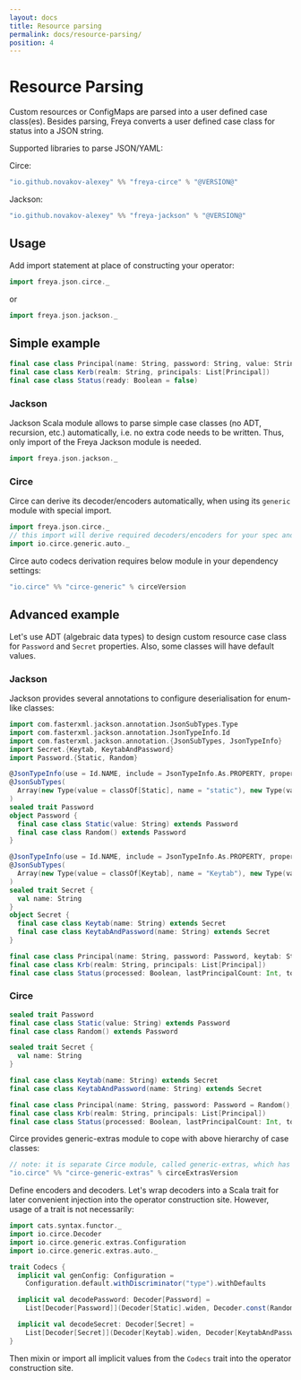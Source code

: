 ```yaml
---
layout: docs
title: Resource parsing
permalink: docs/resource-parsing/
position: 4
---
```


# Resource Parsing

Custom resources or ConfigMaps are parsed into a user defined case class(es). Besides parsing, Freya converts
a user defined case class for status into a JSON string.

Supported libraries to parse JSON/YAML:

Circe:
```scala
"io.github.novakov-alexey" %% "freya-circe" % "@VERSION@" 
```

Jackson:
```scala
"io.github.novakov-alexey" %% "freya-jackson" % "@VERSION@"
```

## Usage

Add import statement at place of constructing your operator:

```scala mdoc
import freya.json.circe._
```

or

```scala mdoc:compile-only
import freya.json.jackson._
```

## Simple example

```scala mdoc:reset-object
final case class Principal(name: String, password: String, value: String = "")
final case class Kerb(realm: String, principals: List[Principal])
final case class Status(ready: Boolean = false)
```

### Jackson

Jackson Scala module allows to parse simple case classes (no ADT, recursion, etc.) automatically, i.e. no extra code
needs to be written. Thus, only import of the Freya Jackson module is needed.

```scala mdoc
import freya.json.jackson._
```

### Circe

Circe can derive its decoder/encoders automatically, when using its `generic` module with special import. 

```scala mdoc
import freya.json.circe._
// this import will derive required decoders/encoders for your spec and status case classes
import io.circe.generic.auto._ 
```

Circe auto codecs derivation requires below module in your dependency settings:

```scala
"io.circe" %% "circe-generic" % circeVersion
```

## Advanced example

Let's use ADT (algebraic data types) to design custom resource case class for `Password` and
`Secret` properties. Also, some classes will have default values.

### Jackson

Jackson provides several annotations to configure deserialisation for enum-like classes:

```scala mdoc:reset-object
import com.fasterxml.jackson.annotation.JsonSubTypes.Type
import com.fasterxml.jackson.annotation.JsonTypeInfo.Id
import com.fasterxml.jackson.annotation.{JsonSubTypes, JsonTypeInfo}
import Secret.{Keytab, KeytabAndPassword}
import Password.{Static, Random}

@JsonTypeInfo(use = Id.NAME, include = JsonTypeInfo.As.PROPERTY, property = "type")
@JsonSubTypes(
  Array(new Type(value = classOf[Static], name = "static"), new Type(value = classOf[Random], name = "random"))
)
sealed trait Password
object Password {
  final case class Static(value: String) extends Password
  final case class Random() extends Password
}

@JsonTypeInfo(use = Id.NAME, include = JsonTypeInfo.As.PROPERTY, property = "type")
@JsonSubTypes(
  Array(new Type(value = classOf[Keytab], name = "Keytab"), new Type(value = classOf[KeytabAndPassword], name = "KeytabAndPassword"))
)
sealed trait Secret {
  val name: String
}
object Secret {
  final case class Keytab(name: String) extends Secret
  final case class KeytabAndPassword(name: String) extends Secret
}

final case class Principal(name: String, password: Password, keytab: String, secret: Secret)
final case class Krb(realm: String, principals: List[Principal])
final case class Status(processed: Boolean, lastPrincipalCount: Int, totalPrincipalCount: Int, error: String = "")
```

### Circe 

```scala mdoc:reset-object
sealed trait Password
final case class Static(value: String) extends Password
final case class Random() extends Password

sealed trait Secret {
  val name: String
}

final case class Keytab(name: String) extends Secret
final case class KeytabAndPassword(name: String) extends Secret

final case class Principal(name: String, password: Password = Random(), keytab: String, secret: Secret)
final case class Krb(realm: String, principals: List[Principal])
final case class Status(processed: Boolean, lastPrincipalCount: Int, totalPrincipalCount: Int, error: String = "")
```


Circe provides generic-extras module to cope with above hierarchy of case classes:

```scala
// note: it is separate Circe module, called generic-extras, which has its own version.
"io.circe" %% "circe-generic-extras" % circeExtrasVersion
```


Define encoders and decoders. Let's wrap decoders into a Scala trait for later convenient injection into the operator 
construction site. However, usage of a trait is not necessarily:

```scala mdoc
import cats.syntax.functor._
import io.circe.Decoder
import io.circe.generic.extras.Configuration
import io.circe.generic.extras.auto._

trait Codecs {
  implicit val genConfig: Configuration =
    Configuration.default.withDiscriminator("type").withDefaults

  implicit val decodePassword: Decoder[Password] =
    List[Decoder[Password]](Decoder[Static].widen, Decoder.const(Random()).widen).reduceLeft(_.or(_))

  implicit val decodeSecret: Decoder[Secret] =
    List[Decoder[Secret]](Decoder[Keytab].widen, Decoder[KeytabAndPassword].widen).reduceLeft(_.or(_))
}
```

Then mixin or import all implicit values from the `Codecs` trait into the operator construction site. 